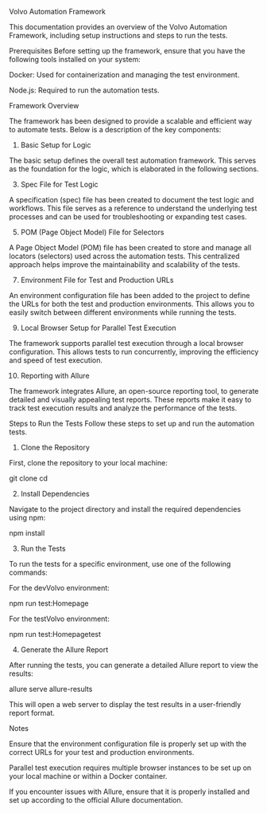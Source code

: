Volvo Automation Framework

This documentation provides an overview of the Volvo Automation Framework, including setup instructions and steps to run the tests.

Prerequisites
Before setting up the framework, ensure that you have the following tools installed on your system:

Docker: Used for containerization and managing the test environment.

Node.js: Required to run the automation tests.

Framework Overview

The framework has been designed to provide a scalable and efficient way to automate tests. Below is a description of the key components:

1. Basic Setup for Logic
   
The basic setup defines the overall test automation framework. This serves as the foundation for the logic, which is elaborated in the following sections.

3. Spec File for Test Logic
   
A specification (spec) file has been created to document the test logic and workflows. This file serves as a reference to understand the underlying test processes and can be used for troubleshooting or expanding test cases.

5. POM (Page Object Model) File for Selectors
   
A Page Object Model (POM) file has been created to store and manage all locators (selectors) used across the automation tests. This centralized approach helps improve the maintainability and scalability of the tests.

7. Environment File for Test and Production URLs
   
An environment configuration file has been added to the project to define the URLs for both the test and production environments. This allows you to easily switch between different environments while running the tests.

9. Local Browser Setup for Parallel Test Execution
   
The framework supports parallel test execution through a local browser configuration. This allows tests to run concurrently, improving the efficiency and speed of test execution.

10. Reporting with Allure
    
The framework integrates Allure, an open-source reporting tool, to generate detailed and visually appealing test reports. These reports make it easy to track test execution results and analyze the performance of the tests.

Steps to Run the Tests
Follow these steps to set up and run the automation tests.

1. Clone the Repository
   
First, clone the repository to your local machine:

git clone <repository-url>
cd <repository-folder>

2. Install Dependencies
   
Navigate to the project directory and install the required dependencies using npm:

npm install

3. Run the Tests
   
To run the tests for a specific environment, use one of the following commands:

For the devVolvo environment:

npm run test:Homepage

For the testVolvo environment:

npm run test:Homepagetest

4. Generate the Allure Report
   
After running the tests, you can generate a detailed Allure report to view the results:

allure serve allure-results

This will open a web server to display the test results in a user-friendly report format.

Notes

Ensure that the environment configuration file is properly set up with the correct URLs for your test and production environments.

Parallel test execution requires multiple browser instances to be set up on your local machine or within a Docker container.

If you encounter issues with Allure, ensure that it is properly installed and set up according to the official Allure documentation.
